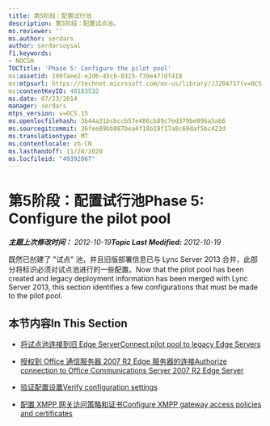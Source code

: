```yaml
---
title: 第5阶段：配置试行池
description: 第5阶段：配置试点池。
ms.reviewer: ''
ms.author: serdars
author: serdarsoysal
f1.keywords:
- NOCSH
TOCTitle: 'Phase 5: Configure the pilot pool'
ms:assetid: 190faee2-e2d6-45cb-8315-f39e477df418
ms:mtpsurl: https://technet.microsoft.com/en-us/library/JJ204717(v=OCS.15)
ms:contentKeyID: 48183532
ms.date: 07/23/2014
manager: serdars
mtps_version: v=OCS.15
ms.openlocfilehash: 3b44a31bcbccb57e486cb89c7ed379be896a5ab6
ms.sourcegitcommit: 36fee89bb887bea4f18b19f17a8c69daf5bc423d
ms.translationtype: MT
ms.contentlocale: zh-CN
ms.lasthandoff: 11/24/2020
ms.locfileid: "49392067"
---
```

# <a name="phase-5-configure-the-pilot-pool"></a><span data-ttu-id="440b1-103">第5阶段：配置试行池</span><span class="sxs-lookup"><span data-stu-id="440b1-103">Phase 5: Configure the pilot pool</span></span>

<div data-xmlns="http://www.w3.org/1999/xhtml">

<div class="topic" data-xmlns="http://www.w3.org/1999/xhtml" data-msxsl="urn:schemas-microsoft-com:xslt" data-cs="https://msdn.microsoft.com/">

<div data-asp="https://msdn2.microsoft.com/asp">



</div>

<div id="mainSection">

<div id="mainBody"><span data-ttu-id="440b1-104">

<span> </span></span><span class="sxs-lookup"><span data-stu-id="440b1-104">

<span> </span></span></span>

<span data-ttu-id="440b1-105">_**主题上次修改时间：** 2012-10-19_</span><span class="sxs-lookup"><span data-stu-id="440b1-105">_**Topic Last Modified:** 2012-10-19_</span></span>

<span data-ttu-id="440b1-106">既然已创建了 "试点" 池，并且旧版部署信息已与 Lync Server 2013 合并，此部分将标识必须对试点池进行的一些配置。</span><span class="sxs-lookup"><span data-stu-id="440b1-106">Now that the pilot pool has been created and legacy deployment information has been merged with Lync Server 2013, this section identifies a few configurations that must be made to the pilot pool.</span></span>

<div>

## <a name="in-this-section"></a><span data-ttu-id="440b1-107">本节内容</span><span class="sxs-lookup"><span data-stu-id="440b1-107">In This Section</span></span>

  - [<span data-ttu-id="440b1-108">将试点池连接到旧 Edge Server</span><span class="sxs-lookup"><span data-stu-id="440b1-108">Connect pilot pool to legacy Edge Servers</span></span>](connect-pilot-pool-to-legacy-edge-servers.md)

  - [<span data-ttu-id="440b1-109">授权到 Office 通信服务器 2007 R2 Edge 服务器的连接</span><span class="sxs-lookup"><span data-stu-id="440b1-109">Authorize connection to Office Communications Server 2007 R2 Edge Server</span></span>](authorize-connection-to-office-communications-server-2007-r2-edge-server.md)

  - [<span data-ttu-id="440b1-110">验证配置设置</span><span class="sxs-lookup"><span data-stu-id="440b1-110">Verify configuration settings</span></span>](verify-configuration-settings.md)

  - [<span data-ttu-id="440b1-111">配置 XMPP 网关访问策略和证书</span><span class="sxs-lookup"><span data-stu-id="440b1-111">Configure XMPP gateway access policies and certificates</span></span>](configure-xmpp-gateway-access-policies-and-certificates.md)

<span data-ttu-id="440b1-112"></div>

</div>

<span> </span>

</div>

</div>

</span><span class="sxs-lookup"><span data-stu-id="440b1-112"></div>

</div>

<span> </span>

</div>

</div>

</span></span></div>

